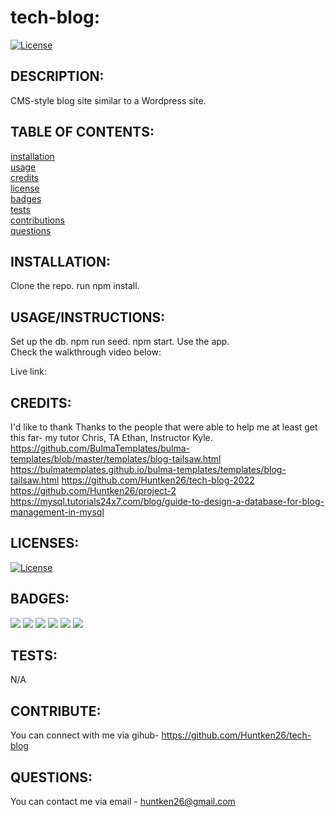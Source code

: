 # tech-blog:

  [![License](https://img.shields.io/badge/License-MIT-yellow.svg)](https://opensource.org/licenses/MIT)
  
## DESCRIPTION:

CMS-style blog site similar to a Wordpress site. 

## TABLE OF CONTENTS:

[installation](#installation) <br/>
[usage](#usageinstructions)<br/>
[credits](#credits)<br/>
[license](#licenses)<br/>
[badges](#badges)<br/>
[tests](#tests)<br/>
[contributions](#contribute)<br/>
[questions](#questions)<br/>

## INSTALLATION:

Clone the repo. run npm install.

## USAGE/INSTRUCTIONS:
Set up the db. npm run seed. npm start. Use the app.<br/>
Check the walkthrough video below:<br/>


Live link: 
## CREDITS:

I'd like to thank Thanks to the people that were able to help me at least get this far- my tutor Chris, TA Ethan, Instructor Kyle. 
https://github.com/BulmaTemplates/bulma-templates/blob/master/templates/blog-tailsaw.html
https://bulmatemplates.github.io/bulma-templates/templates/blog-tailsaw.html
https://github.com/Huntken26/tech-blog-2022
https://github.com/Huntken26/project-2
https://mysql.tutorials24x7.com/blog/guide-to-design-a-database-for-blog-management-in-mysql

## LICENSES:


[![License](https://img.shields.io/badge/License-MIT-yellow.svg)](https://opensource.org/licenses/MIT)

## BADGES:
<img src="https://img.shields.io/badge/Visual_Studio_Code-0078D4?style=for-the-badge&logo=visual%20studio%20code&logoColor=white" />
<img src="https://img.shields.io/badge/Node.js-339933?style=for-the-badge&logo=nodedotjs&logoColor=white" />
<img src="https://img.shields.io/badge/json-5E5C5C?style=for-the-badge&logo=json&logoColor=white" />
<img src="https://img.shields.io/badge/JavaScript-323330?style=for-the-badge&logo=javascript&logoColor=F7DF1E" />
<img src="https://img.shields.io/badge/mysql-%2300f.svg?style=for-the-badge&logo=mysql&logoColor=white" />
<img src="https://img.shields.io/badge/bulma-00D0B1?style=for-the-badge&logo=bulma&logoColor=white" />


## TESTS:

N/A

## CONTRIBUTE:

You can connect with me via gihub- https://github.com/Huntken26/tech-blog

## QUESTIONS:

You can contact me via email - huntken26@gmail.com
